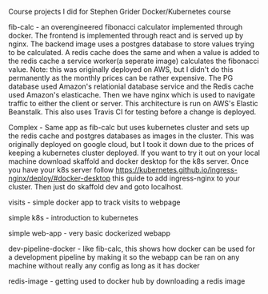 Course projects I did for Stephen Grider Docker/Kubernetes course

fib-calc - an overengineered fibonacci calculator implemented through docker. The frontend is implemented through react and is served up by nginx. The backend image uses a postgres database to store values trying to be calculated. A redis cache does the same and when a value is added to the redis cache a service worker(a seperate image) calculates the fibonacci value. Note: this was originally deployed on AWS, but I didn't do this permanently as the monthly prices can be rather expensive. The PG database used Amazon's relationial database service and the Redis cache used Amazon's elasticache. Then we have nginx which is used to navigate traffic to either the client or server.
This architecture is run on AWS's Elastic Beanstalk. This also uses Travis CI for testing before a change is deployed.

Complex - Same app as fib-calc but uses kubernetes cluster and sets up the redis cache and postgres databases as images in the cluster. This was originally deployed on google cloud, but I took it down due to the prices of keeping a kubernetes cluster deployed. If you want to try it out on your local machine download skaffold and docker desktop for the k8s server. Once you have your k8s server follow https://kubernetes.github.io/ingress-nginx/deploy/#docker-desktop this guide to add ingress-nginx to your cluster. Then just do skaffold dev and goto localhost.

visits - simple docker app to track visits to webpage

simple k8s - introduction to kubernetes

simple web-app - very basic dockerized webapp

dev-pipeline-docker - like fib-calc, this shows how docker can be used for a development pipeline by making it so the webapp can be ran on any machine without really any config as long as it has docker

redis-image - getting used to docker hub by downloading a redis image
